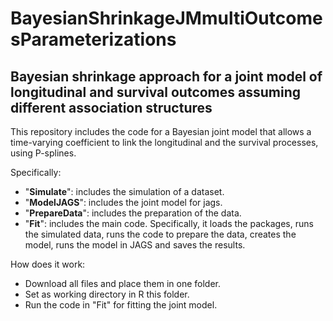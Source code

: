 # BayesianShrinkageJMmultiOutcomesParameterizations
## Bayesian shrinkage approach for a joint model of longitudinal and survival outcomes assuming different association structures

This repository includes the code for a Bayesian joint model that allows a time-varying coefficient to link the longitudinal and the survival processes, using P-splines.

Specifically:
* "**Simulate**": includes the simulation of a dataset.
* "**ModelJAGS**": includes the joint model for jags.
* "**PrepareData**": includes the preparation of the data.
* "**Fit**": includes the main code. Specifically, it loads the packages, runs the simulated data, runs the code to prepare the data, creates the model, runs the model in JAGS and saves the results.

How does it work:
* Download all files and place them in one folder.
* Set as working directory in R this folder.
* Run the code in "Fit" for fitting the joint model.


